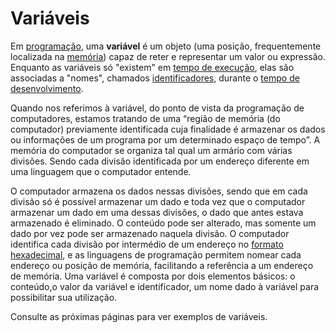 # Variáveis

Em [programação](https://pt.wikipedia.org/wiki/Programa%C3%A7%C3%A3o), uma **variável** é um objeto (uma posição, frequentemente localizada na [memória](https://pt.wikipedia.org/wiki/Mem%C3%B3ria\_\(computador\))) capaz de reter e representar um valor ou expressão. Enquanto as variáveis só "existem" em [tempo de execução](https://pt.wikipedia.org/wiki/Tempo\_de\_execu%C3%A7%C3%A3o), elas são associadas a "nomes", chamados [identificadores](https://pt.wikipedia.org/wiki/Identificador), durante o [tempo de desenvolvimento](https://pt.wikipedia.org/wiki/Tempo\_de\_compila%C3%A7%C3%A3o).

Quando nos referimos à variável, do ponto de vista da programação de computadores, estamos tratando de uma “região de memória (do computador) previamente identificada cuja finalidade é armazenar os dados ou informações de um programa por um determinado espaço de tempo”. A memória do computador se organiza tal qual um armário com várias divisões. Sendo cada divisão identificada por um endereço diferente em uma linguagem que o computador entende.

O computador armazena os dados nessas divisões, sendo que em cada divisão só é possível armazenar um dado e toda vez que o computador armazenar um dado em uma dessas divisões, o dado que antes estava armazenado é eliminado. O conteúdo pode ser alterado, mas somente um dado por vez pode ser armazenado naquela divisão. O computador identifica cada divisão por intermédio de um endereço no [formato hexadecimal](https://pt.wikipedia.org/wiki/Sistema\_hexadecimal), e as linguagens de programação permitem nomear cada endereço ou posição de memória, facilitando a referência a um endereço de memória. Uma variável é composta por dois elementos básicos: o conteúdo,o valor da variável e identificador, um nome dado à variável para possibilitar sua utilização.

Consulte as próximas páginas para ver exemplos de variáveis.
